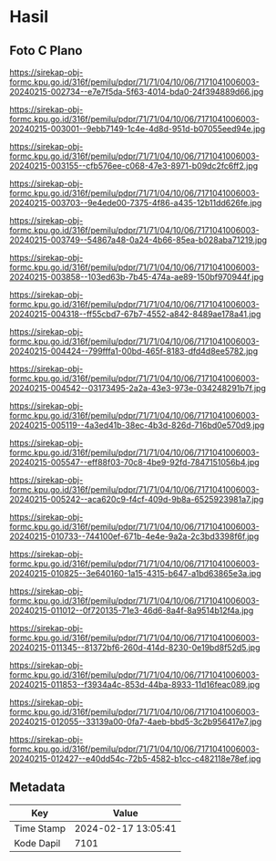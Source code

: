 # Hasil

## Foto C Plano

https://sirekap-obj-formc.kpu.go.id/316f/pemilu/pdpr/71/71/04/10/06/7171041006003-20240215-002734--e7e7f5da-5f63-4014-bda0-24f394889d66.jpg

https://sirekap-obj-formc.kpu.go.id/316f/pemilu/pdpr/71/71/04/10/06/7171041006003-20240215-003001--9ebb7149-1c4e-4d8d-951d-b07055eed94e.jpg

https://sirekap-obj-formc.kpu.go.id/316f/pemilu/pdpr/71/71/04/10/06/7171041006003-20240215-003155--cfb576ee-c068-47e3-8971-b09dc2fc6ff2.jpg

https://sirekap-obj-formc.kpu.go.id/316f/pemilu/pdpr/71/71/04/10/06/7171041006003-20240215-003703--9e4ede00-7375-4f86-a435-12b11dd626fe.jpg

https://sirekap-obj-formc.kpu.go.id/316f/pemilu/pdpr/71/71/04/10/06/7171041006003-20240215-003749--54867a48-0a24-4b66-85ea-b028aba71219.jpg

https://sirekap-obj-formc.kpu.go.id/316f/pemilu/pdpr/71/71/04/10/06/7171041006003-20240215-003858--103ed63b-7b45-474a-ae89-150bf970944f.jpg

https://sirekap-obj-formc.kpu.go.id/316f/pemilu/pdpr/71/71/04/10/06/7171041006003-20240215-004318--ff55cbd7-67b7-4552-a842-8489ae178a41.jpg

https://sirekap-obj-formc.kpu.go.id/316f/pemilu/pdpr/71/71/04/10/06/7171041006003-20240215-004424--799fffa1-00bd-465f-8183-dfd4d8ee5782.jpg

https://sirekap-obj-formc.kpu.go.id/316f/pemilu/pdpr/71/71/04/10/06/7171041006003-20240215-004542--03173495-2a2a-43e3-973e-034248291b7f.jpg

https://sirekap-obj-formc.kpu.go.id/316f/pemilu/pdpr/71/71/04/10/06/7171041006003-20240215-005119--4a3ed41b-38ec-4b3d-826d-716bd0e570d9.jpg

https://sirekap-obj-formc.kpu.go.id/316f/pemilu/pdpr/71/71/04/10/06/7171041006003-20240215-005547--eff88f03-70c8-4be9-92fd-7847151056b4.jpg

https://sirekap-obj-formc.kpu.go.id/316f/pemilu/pdpr/71/71/04/10/06/7171041006003-20240215-005242--aca620c9-f4cf-409d-9b8a-6525923981a7.jpg

https://sirekap-obj-formc.kpu.go.id/316f/pemilu/pdpr/71/71/04/10/06/7171041006003-20240215-010733--744100ef-671b-4e4e-9a2a-2c3bd3398f6f.jpg

https://sirekap-obj-formc.kpu.go.id/316f/pemilu/pdpr/71/71/04/10/06/7171041006003-20240215-010825--3e640160-1a15-4315-b647-a1bd63865e3a.jpg

https://sirekap-obj-formc.kpu.go.id/316f/pemilu/pdpr/71/71/04/10/06/7171041006003-20240215-011012--0f720135-71e3-46d6-8a4f-8a9514b12f4a.jpg

https://sirekap-obj-formc.kpu.go.id/316f/pemilu/pdpr/71/71/04/10/06/7171041006003-20240215-011345--81372bf6-260d-414d-8230-0e19bd8f52d5.jpg

https://sirekap-obj-formc.kpu.go.id/316f/pemilu/pdpr/71/71/04/10/06/7171041006003-20240215-011853--f3934a4c-853d-44ba-8933-11d16feac089.jpg

https://sirekap-obj-formc.kpu.go.id/316f/pemilu/pdpr/71/71/04/10/06/7171041006003-20240215-012055--33139a00-0fa7-4aeb-bbd5-3c2b956417e7.jpg

https://sirekap-obj-formc.kpu.go.id/316f/pemilu/pdpr/71/71/04/10/06/7171041006003-20240215-012427--e40dd54c-72b5-4582-b1cc-c482118e78ef.jpg


## Metadata

| Key        | Value               |
| ---------- | ------------------- |
| Time Stamp | 2024-02-17 13:05:41 |
| Kode Dapil | 7101                |



